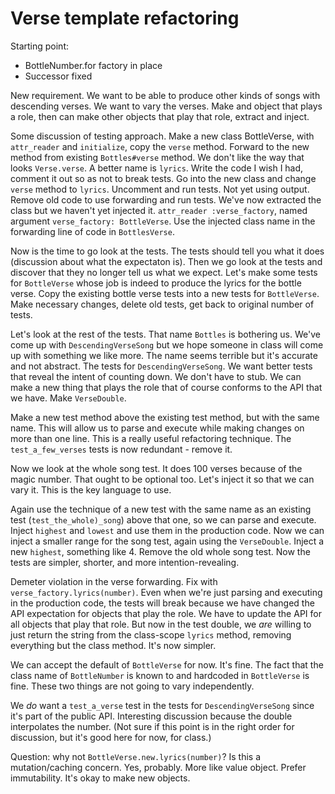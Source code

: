 # Verse template refactoring

Starting point:
- BottleNumber.for factory in place
- Successor fixed

New requirement. We want to be able to produce other kinds of songs with
descending verses. We want to vary the verses. Make and object that plays a
role, then can make other objects that play that role, extract and inject.

Some discussion of testing approach. Make a new class BottleVerse, with
`attr_reader` and `initialize`, copy the `verse` method. Forward to the new
method from existing `Bottles#verse` method. We don't like the way that looks
`Verse.verse`. A better name is `lyrics`. Write the code I wish I had, comment
it out so as not to break tests. Go into the new class and change `verse` method
to `lyrics`. Uncomment and run tests. Not yet using output. Remove old code to
use forwarding and run tests. We've now extracted the class but we haven't yet
injected it. `attr_reader :verse_factory`, named argument `verse_factory:
BottleVerse`. Use the injected class name in the forwarding line of code in
`BottlesVerse`.

Now is the time to go look at the tests. The tests should tell you what it does
(discussion about what the expectaton is). Then we go look at the tests and
discover that they no longer tell us what we expect. Let's make some tests for
`BottleVerse` whose job is indeed to produce the lyrics for the bottle verse.
Copy the existing bottle verse tests into a new tests for `BottleVerse`. Make
necessary changes, delete old tests, get back to original number of tests.

Let's look at the rest of the tests. That name `Bottles` is bothering us. We've
come up with `DescendingVerseSong` but we hope someone in class will come up
with something we like more. The name seems terrible but it's accurate and not
abstract. The tests for `DescendingVerseSong`. We want better tests that reveal
the intent of counting down. We don't have to stub. We can make a new thing that
plays the role that of course conforms to the API that we have. Make
`VerseDouble`.

Make a new test method above the existing test method, but with the same name.
This will allow us to parse and execute while making changes on more than one
line. This is a really useful refactoring technique. The `test_a_few_verses`
tests is now redundant - remove it.

Now we look at the whole song test. It does 100 verses because of the magic
number. That ought to be optional too. Let's inject it so that we can vary it.
This is the key language to use.

Again use the technique of a new test with the same name as an existing test
(`test_the_whole)_song`) above that one, so we can parse and execute. Inject
`highest` and `lowest` and use them in the production code. Now we can inject a
smaller range for the song test, again using the `VerseDouble`. Inject a new
`highest`, something like 4. Remove the old whole song test. Now the tests are
simpler, shorter, and more intention-revealing.

Demeter violation in the verse forwarding. Fix with
`verse_factory.lyrics(number)`. Even when we're just parsing and executing in
the production code, the tests will break because we have changed the API
expectation for objects that play the role. We have to update the API for all
objects that play that role. But now in the test double, we *are* willing to
just return the string from the class-scope `lyrics` method, removing everything
but the class method. It's now simpler.

We can accept the default of `BottleVerse` for now. It's fine. The fact that
the class name of `BottleNumber` is known to and hardcoded in `BottleVerse` is
fine. These two things are not going to vary independently.

We *do* want a `test_a_verse` test in the tests for `DescendingVerseSong` since
it's part of the public API. Interesting discussion because the double
interpolates the number. (Not sure if this point is in the right order for
discussion, but it's good here for now, for class.)

Question: why not `BottleVerse.new.lyrics(number)`? Is this a mutation/caching
concern. Yes, probably. More like value object. Prefer immutability. It's okay
to make new objects.



